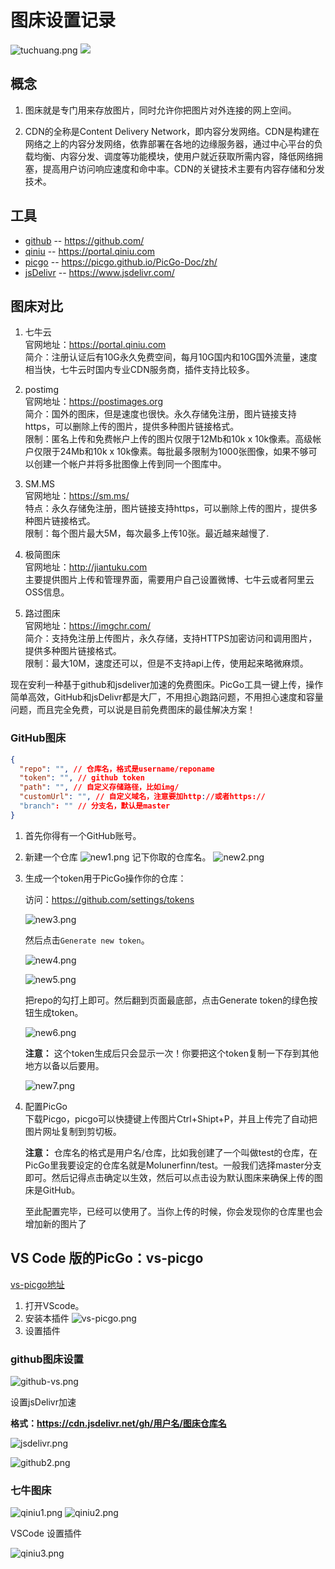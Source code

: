 # 图床设置记录

![tuchuang.png](http://img.isundae.cn/tuchuang.png)
[![](http://img.isundae.cn/tuchuang.png)](http://img.isundae.cn)

## 概念

1. 图床就是专门用来存放图片，同时允许你把图片对外连接的网上空间。

2. CDN的全称是Content Delivery Network，即内容分发网络。CDN是构建在网络之上的内容分发网络，依靠部署在各地的边缘服务器，通过中心平台的负载均衡、内容分发、调度等功能模块，使用户就近获取所需内容，降低网络拥塞，提高用户访问响应速度和命中率。CDN的关键技术主要有内容存储和分发技术。

## 工具
- [github](https://github.com/) -- https://github.com/
- [qiniu](https://portal.qiniu.com) -- https://portal.qiniu.com
- [picgo](https://picgo.github.io/PicGo-Doc/zh/) -- https://picgo.github.io/PicGo-Doc/zh/
- [jsDelivr](https://www.jsdelivr.com/) -- https://www.jsdelivr.com/



## 图床对比

1. 七牛云   
官网地址：https://portal.qiniu.com     
简介：注册认证后有10G永久免费空间，每月10G国内和10G国外流量，速度相当快，七牛云时国内专业CDN服务商，插件支持比较多。

2. postimg   
官网地址：https://postimages.org   
简介：国外的图床，但是速度也很快。永久存储免注册，图片链接支持https，可以删除上传的图片，提供多种图片链接格式。   
限制：匿名上传和免费帐户上传的图片仅限于12Mb和10k x 10k像素。高级帐户仅限于24Mb和10k x 10k像素。每批最多限制为1000张图像，如果不够可以创建一个帐户并将多批图像上传到同一个图库中。

3. SM.MS   
官网地址：https://sm.ms/   
特点：永久存储免注册，图片链接支持https，可以删除上传的图片，提供多种图片链接格式。   
限制：每个图片最大5M，每次最多上传10张。最近越来越慢了.

4. 极简图床   
官网地址：http://jiantuku.com   
主要提供图片上传和管理界面，需要用户自己设置微博、七牛云或者阿里云OSS信息。

5. 路过图床   
官网地址：https://imgchr.com/   
简介：支持免注册上传图片，永久存储，支持HTTPS加密访问和调用图片，提供多种图片链接格式。   
限制：最大10M，速度还可以，但是不支持api上传，使用起来略微麻烦。

现在安利一种基于github和jsdeliver加速的免费图床。PicGo工具一键上传，操作简单高效，GitHub和jsDelivr都是大厂，不用担心跑路问题，不用担心速度和容量问题，而且完全免费，可以说是目前免费图床的最佳解决方案！

### GitHub图床
```json
{
  "repo": "", // 仓库名，格式是username/reponame
  "token": "", // github token
  "path": "", // 自定义存储路径，比如img/
  "customUrl": "", // 自定义域名，注意要加http://或者https://
  "branch": "" // 分支名，默认是master
}
```
1. 首先你得有一个GitHub账号。

2. 新建一个仓库
   ![new1.png](http://img.isundae.cn/new1.png)
   记下你取的仓库名。
   ![new2.png](http://img.isundae.cn/new2.png)
   

3. 生成一个token用于PicGo操作你的仓库：

   访问：https://github.com/settings/tokens

   ![new3.png](http://img.isundae.cn/new3.png)

   然后点击`Generate new token`。

   ![new4.png](http://img.isundae.cn/new4.png)

   ![new5.png](http://img.isundae.cn/new5.png)

   把repo的勾打上即可。然后翻到页面最底部，点击Generate token的绿色按钮生成token。



   ![new6.png](http://img.isundae.cn/new6.png)

    **注意：** 这个token生成后只会显示一次！你要把这个token复制一下存到其他地方以备以后要用。

   ![new7.png](http://img.isundae.cn/new7.png)


4. 配置PicGo   
   下载Picgo，picgo可以快捷键上传图片Ctrl+Shipt+P，并且上传完了自动把图片网址复制到剪切板。

   **注意：** 仓库名的格式是用户名/仓库，比如我创建了一个叫做test的仓库，在PicGo里我要设定的仓库名就是Molunerfinn/test。一般我们选择master分支即可。然后记得点击确定以生效，然后可以点击设为默认图床来确保上传的图床是GitHub。


   至此配置完毕，已经可以使用了。当你上传的时候，你会发现你的仓库里也会增加新的图片了


## VS Code 版的PicGo：vs-picgo   
[vs-picgo地址](https://github.com/PicGo/vs-picgo)

1. 打开VScode。
2. 安装本插件
   ![vs-picgo.png](http://img.isundae.cn/vs-picgo.png)
3. 设置插件   
   
### github图床设置   

   ![github-vs.png](http://img.isundae.cn/github-vs.png)
   
   设置jsDelivr加速

   **格式：https://cdn.jsdelivr.net/gh/用户名/图床仓库名**

   ![jsdelivr.png](http://img.isundae.cn/jsdelivr.png)

   ![github2.png](http://img.isundae.cn/github2.png)

### 七牛图床   
   
   ![qiniu1.png](http://img.isundae.cn/qiniu1.png)
   ![qiniu2.png](http://img.isundae.cn/qiniu2.png)
   
   VSCode 设置插件

   ![qiniu3.png](http://img.isundae.cn/qiniu3.png)
